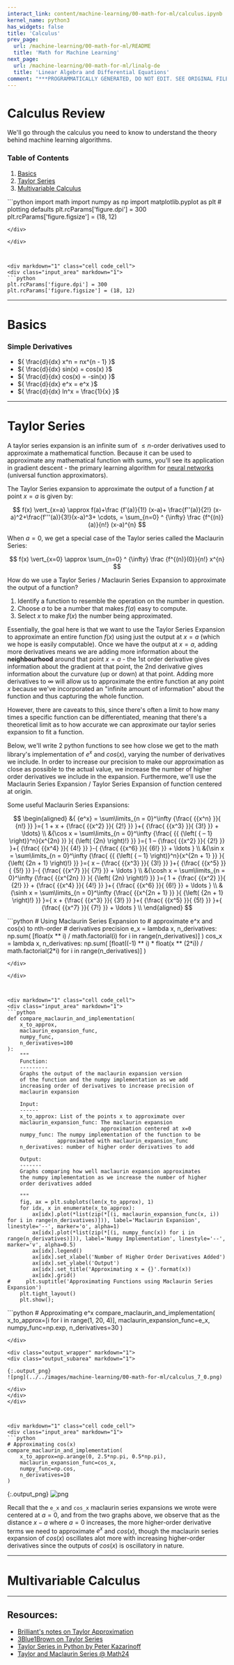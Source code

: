 ```yaml
---
interact_link: content/machine-learning/00-math-for-ml/calculus.ipynb
kernel_name: python3
has_widgets: false
title: 'Calculus'
prev_page:
  url: /machine-learning/00-math-for-ml/README
  title: 'Math for Machine Learning'
next_page:
  url: /machine-learning/00-math-for-ml/linalg-de
  title: 'Linear Algebra and Differential Equations'
comment: "***PROGRAMMATICALLY GENERATED, DO NOT EDIT. SEE ORIGINAL FILES IN /content***"
---
```



# Calculus Review

We'll go through the calculus you need to know to understand the theory behind machine learning algorithms.

### Table of Contents
1. [Basics](#basics)
2. [Taylor Series](#taylor)
3. [Multivariable Calculus](#multivar)



<div markdown="1" class="cell code_cell">
<div class="input_area" markdown="1">
```python
import math
import numpy as np
import matplotlib.pyplot as plt
# plotting defaults
plt.rcParams['figure.dpi'] = 300
plt.rcParams['figure.figsize'] = (18, 12)

```
</div>

</div>



<div markdown="1" class="cell code_cell">
<div class="input_area" markdown="1">
```python
plt.rcParams['figure.dpi'] = 300
plt.rcParams['figure.figsize'] = (18, 12)

```
</div>

</div>



---
# Basics<a id='basics'></a>

### Simple Derivatives
- ${ \frac{d}{dx} x^n = nx^{n - 1} }$
- ${ \frac{d}{dx} sin(x) = cos(x) }$
- ${ \frac{d}{dx} cos(x) = -sin(x) }$
- ${ \frac{d}{dx} e^x = e^x }$
- ${ \frac{d}{dx} ln^x = \frac{1}{x} }$



---
# Taylor Series<a id='taylor'></a>

A taylor series expansion is an infinite sum of $\leq n$-order derivatives used to approximate a mathematical function. Because it can be used to approximate any mathematical function with sums, you'll see its application in gradient descent - the primary learning algorithm for [neural networks](https://jeffchenchengyi.github.io/machine-learning/03-neural-networks/basics/math-of-nn.html) (universal function approximators).

The Taylor Series expansion to approximate the output of a function $f$ at point $x=a$ is given by:

$$
f(x) \vert_{x=a} \approx f(a)+\frac {f'(a)}{1!} (x-a)+ \frac{f''(a)}{2!} (x-a)^2+\frac{f'''(a)}{3!}(x-a)^3+ \cdots, = \sum_{n=0} ^ {\infty} \frac {f^{(n)}(a)}{n!} (x-a)^{n}
$$

When $a=0$, we get a special case of the Taylor series called the Maclaurin Series:

$$
f(x) \vert_{x=0} \approx \sum_{n=0} ^ {\infty} \frac {f^{(n)}(0)}{n!} x^{n}
$$

How do we use a Taylor Series / Maclaurin Series Expansion to approximate the output of a function?
1. Identify a function to resemble the operation on the number in question.
2. Choose $a$ to be a number that makes $f(a)$ easy to compute.
3. Select $x$ to make $f(x)$ the number being approximated.

Essentially, the goal here is that we want to use the Taylor Series Expansion to approximate an entire function $f(x)$ using just the output at $x=a$ (which we hope is easily computable). Once we have the output at $x=a$, adding more derivatives means we are adding more information about the **neighbourhood** around that point $x=a$ - the 1st order derivative gives information about the gradient at that point, the 2nd derivative gives information about the curvature (up or down) at that point. Adding more derivatives to $\infty$ will allow us to approximate the entire function at any point $x$ because we've incorporated an "infinite amount of information" about the function and thus capturing the whole function. 

However, there are caveats to this, since there's often a limit to how many times a specific function can be differentiated, meaning that there's a theoretical limit as to how accurate we can approximate our taylor series expansion to fit a function. 

Below, we'll write 2 python functions to see how close we get to the math library's implementation of $e^x$  and $cos(x)$, varying the number of derivatives we include. In order to increase our precision to make our approximation as close as possible to the actual value, we increase the number of higher order derivatives we include in the expansion. Furthermore, we'll use the Maclaurin Series Expansion / Taylor Series Expansion of function centered at origin.

Some useful Maclaurin Series Expansions:

$$
\begin{aligned}
&{ {e^x} = \sum\limits_{n = 0}^\infty  {\frac{ {{x^n} }}{ {n!} }}  }={ 1 + x + {\frac{ {{x^2} }}{ {2!} }} }+{ {\frac{ {{x^3} }}{ {3!} }} +  \ldots} \\
&{\cos x = \sum\limits_{n = 0}^\infty  {\frac{ {{ {\left( { – 1} \right)}^n}{x^{2n} }} }{ {\left( {2n} \right)!} }} }={ 1 – {\frac{ {{x^2} }}{ {2!} }} }+{ {\frac{ {{x^4} }}{ {4!} }} }-{ {\frac{ {{x^6} }}{ {6!} }} +  \ldots } \\
&{\sin x = \sum\limits_{n = 0}^\infty  {\frac{ {{ {\left( { – 1} \right)}^n}{x^{2n + 1} }} }{ {\left( {2n + 1} \right)!} }}  }={ x – {\frac{ {{x^3} }}{ {3!} }} }+{ {\frac{ {{x^5} }}{ {5!} }} }-{ {\frac{ {{x^7} }}{ {7!} }} +  \ldots } \\
&{\cosh x = \sum\limits_{n = 0}^\infty  {\frac{ {{x^{2n} }} }{ {\left( {2n} \right)!} }}  }={ 1 + {\frac{ {{x^2} }}{ {2!} }} + {\frac{ {{x^4} }}{ {4!} }} }+{ {\frac{ {{x^6} }}{ {6!} }} +  \ldots } \\
&{\sinh x = \sum\limits_{n = 0}^\infty  {\frac{ {{x^{2n + 1} }} }{ {\left( {2n + 1} \right)!} }}  }={ x + {\frac{ {{x^3} }}{ {3!} }} }+{ {\frac{ {{x^5} }}{ {5!} }} }+{ {\frac{ {{x^7} }}{ {7!} }} +  \ldots } \\
\end{aligned}
$$



<div markdown="1" class="cell code_cell">
<div class="input_area" markdown="1">
```python
# Using Maclaurin Series Expansion to 
# approximate e^x and cos(x) to nth-order
# derivatives precision
e_x = lambda x, n_derivatives: np.sum(
    [float(x ** i) / math.factorial(i) for i in range(n_derivatives)]
)
cos_x = lambda x, n_derivatives: np.sum(
    [float((-1) ** i) * float(x ** (2*i)) / math.factorial(2*i) for i in range(n_derivatives)]
)

```
</div>

</div>



<div markdown="1" class="cell code_cell">
<div class="input_area" markdown="1">
```python
def compare_maclaurin_and_implementation(
    x_to_approx,
    maclaurin_expansion_func, 
    numpy_func,
    n_derivatives=100
):
    """
    Function:
    ---------
    Graphs the output of the maclaurin expansion version
    of the function and the numpy implementation as we add
    increasing order of derivatives to increase precision of 
    maclaurin expansion
    
    Input:
    ------
    x_to_approx: List of the points x to approximate over
    maclaurin_expansion_func: The maclaurin expansion 
                              approximation centered at x=0
    numpy_func: The numpy implementation of the function to be 
                approximated with maclaurin_expansion_func
    n_derivatives: number of higher order derivatives to add
    
    Output:
    -------
    Graphs comparing how well maclaurin expansion approximates 
    the numpy implementation as we increase the number of higher
    order derivatives added
    
    """
    fig, ax = plt.subplots(len(x_to_approx), 1)
    for idx, x in enumerate(x_to_approx):
        ax[idx].plot(*list(zip(*[(i, maclaurin_expansion_func(x, i)) for i in range(n_derivatives)])), label='Maclaurin Expansion', linestyle='--', marker='o', alpha=1)
        ax[idx].plot(*list(zip(*[(i, numpy_func(x)) for i in range(n_derivatives)])), label='Numpy Implementation', linestyle='--', marker='v', alpha=0.5)
        ax[idx].legend()
        ax[idx].set_xlabel('Number of Higher Order Derivatives Added')
        ax[idx].set_ylabel('Output')
        ax[idx].set_title('Approximating x = {}'.format(x))
        ax[idx].grid()
#     plt.suptitle('Approximating Functions using Maclaurin Series Expansion')
    plt.tight_layout()
    plt.show();

```
</div>

</div>



<div markdown="1" class="cell code_cell">
<div class="input_area" markdown="1">
```python
# Approximating e^x
compare_maclaurin_and_implementation(
    x_to_approx=[i for i in range(1, 20, 4)],
    maclaurin_expansion_func=e_x, 
    numpy_func=np.exp,
    n_derivatives=30
)

```
</div>

<div class="output_wrapper" markdown="1">
<div class="output_subarea" markdown="1">

{:.output_png}
![png](../../images/machine-learning/00-math-for-ml/calculus_7_0.png)

</div>
</div>
</div>



<div markdown="1" class="cell code_cell">
<div class="input_area" markdown="1">
```python
# Approximating cos(x)
compare_maclaurin_and_implementation(
    x_to_approx=np.arange(0, 2.5*np.pi, 0.5*np.pi),
    maclaurin_expansion_func=cos_x, 
    numpy_func=np.cos,
    n_derivatives=10
)

```
</div>

<div class="output_wrapper" markdown="1">
<div class="output_subarea" markdown="1">

{:.output_png}
![png](../../images/machine-learning/00-math-for-ml/calculus_8_0.png)

</div>
</div>
</div>



Recall that the `e_x` and `cos_x` maclaurin series expansions we wrote were centered at $a=0$, and from the two graphs above, we observe that as the distance $x-a$ where $a=0$ increases, the more higher-order derivative terms we need to approximate $e^x$ and $cos(x)$, though the maclaurin series expansion of $cos(x)$ oscillates alot more with increasing higher-order derivatives since the outputs of $cos(x)$ is oscillatory in nature.



---
# Multivariable Calculus<a id='multivar'></a>



---
## Resources:
- [Brilliant's notes on Taylor Approximation](https://brilliant.org/wiki/taylor-series-approximation/)
- [3Blue1Brown on Taylor Series](https://www.youtube.com/watch?v=3d6DsjIBzJ4)
- [Taylor Series in Python by Peter Kazarinoff](https://pythonforundergradengineers.com/creating-taylor-series-functions-with-python.html)
- [Taylor and Maclaurin Series @ Math24](https://www.math24.net/taylor-maclaurin-series/)

